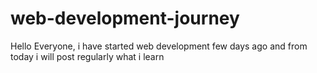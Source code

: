 # web-development-journey
Hello Everyone, i have started web development few days ago and from today i will post regularly what i learn
